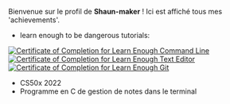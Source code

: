 Bienvenue sur le profil de **Shaun-maker** ! Ici est affiché tous mes 'achievements'.

- learn enough to be dangerous tutorials:

<a href="https://www.learnenough.com/certificates/318d4c40"><img src="https://www.learnenough.com/certificates/318d4c40/command-line-tutorial.svg" alt="Certificate of Completion for Learn Enough Command Line"></a><a href="https://www.learnenough.com/certificates/318d4c40"><img src="https://www.learnenough.com/certificates/318d4c40/text-editor-tutorial.svg" alt="Certificate of Completion for Learn Enough Text Editor"></a><a href="https://www.learnenough.com/certificates/318d4c40"><img src="https://www.learnenough.com/certificates/318d4c40/git-tutorial.svg" alt="Certificate of Completion for Learn Enough Git"></a>

- CS50x 2022
- Programme en C de gestion de notes dans le terminal
